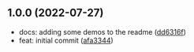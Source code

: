 ## 1.0.0 (2022-07-27)

* docs: adding some demos to the readme ([dd6316f](https://github.com/readmeio/data-urls/commit/dd6316f))
* feat: initial commit ([afa3344](https://github.com/readmeio/data-urls/commit/afa3344))



